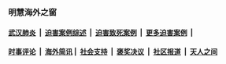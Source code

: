 
### 明慧海外之窗

####  [武汉肺炎](indexes/365.md?t=03131100) &nbsp;|&nbsp;  [迫害案例综述](indexes/328.md?t=03131100) &nbsp;|&nbsp; [迫害致死案例](indexes/277.md?t=03131100)  &nbsp;|&nbsp; [更多迫害案例](indexes/81.md?t=03131100)  &nbsp;|&nbsp; 
####  [时事评论](indexes/19.md?t=03131100) &nbsp;|&nbsp; [海外简讯](indexes/245.md?t=03131100)&nbsp;|&nbsp;  [社会支持](indexes/140.md?t=03131100) &nbsp;|&nbsp; [褒奖决议](indexes/282.md?t=03131100) &nbsp;|&nbsp; [社区报道](indexes/91.md?t=03131100)  &nbsp;|&nbsp; [天人之间](indexes/78.md?t=03131100) 

